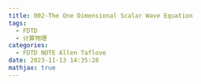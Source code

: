 ```yaml
---
title: 002-The One Dimensional Scalar Wave Equation
tags:
  - FDTD
  - 计算物理
categories:
  - FDTD NOTE Allen Taflove
date: 2023-11-13 14:35:28
mathjax: true
---
```


